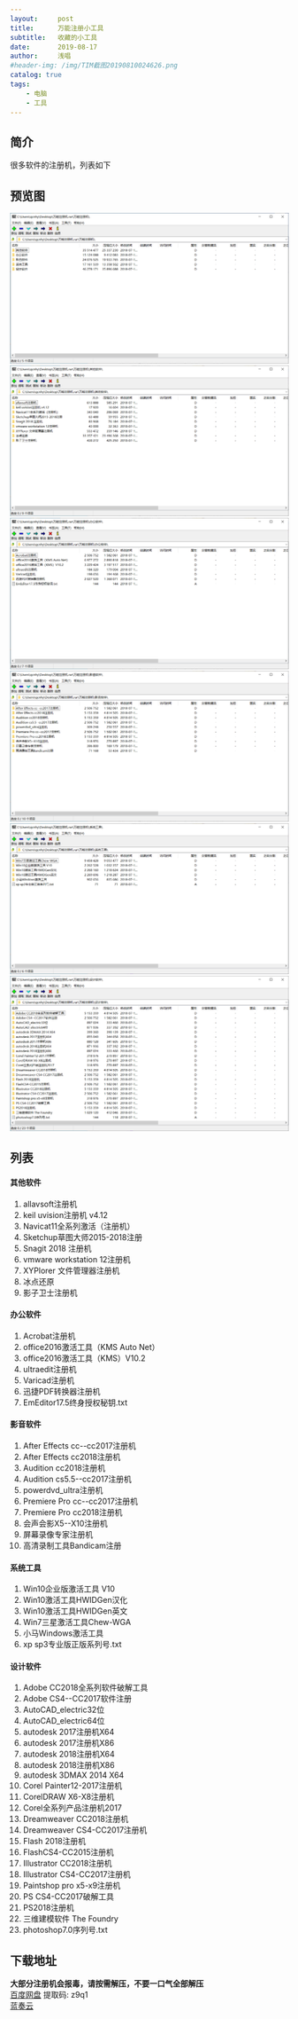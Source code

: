 ```yaml
---
layout:     post
title:      万能注册小工具
subtitle:   收藏的小工具
date:       2019-08-17
author:     浅唱
#header-img: /img/TIM截图20190810024626.png
catalog: true
tags:
    - 电脑
    - 工具
---
```


## 简介
很多软件的注册机，列表如下 

## 预览图
![](/img/TIM截图20190817002547.png)
![](/img/TIM截图20190817002613.png)
![](/img/TIM截图20190817002632.png)
![](/img/TIM截图20190817002643.png)
![](/img/TIM截图20190817002711.png)
![](/img/TIM截图20190817002728.png)

## 列表

#### 其他软件
1. allavsoft注册机
2. keil uvision注册机 v4.12
3. Navicat11全系列激活（注册机）
4. Sketchup草图大师2015-2018注册
5. Snagit 2018 注册机  
6. vmware workstation 12注册机
7. XYPlorer 文件管理器注册机
8. 冰点还原
9. 影子卫士注册机

#### 办公软件
1. Acrobat注册机
2. office2016激活工具（KMS Auto Net）
3. office2016激活工具（KMS）V10.2
4. ultraedit注册机
5. Varicad注册机
6. 迅捷PDF转换器注册机
7. EmEditor17.5终身授权秘钥.txt

#### 影音软件
1. After Effects cc--cc2017注册机
2. After Effects cc2018注册机
3. Audition cc2018注册机
4. Audition cs5.5--cc2017注册机
5. powerdvd_ultra注册机
6. Premiere Pro cc--cc2017注册机
7. Premiere Pro cc2018注册机
8. 会声会影X5--X10注册机
9. 屏幕录像专家注册机
10. 高清录制工具Bandicam注册

#### 系统工具
1. Win10企业版激活工具 V10
2. Win10激活工具HWIDGen汉化
3. Win10激活工具HWIDGen英文
4. Win7三星激活工具Chew-WGA
5. 小马Windows激活工具
6. xp sp3专业版正版系列号.txt

####  设计软件
1. Adobe CC2018全系列软件破解工具
2. Adobe CS4--CC2017软件注册
3. AutoCAD_electric32位
4. AutoCAD_electric64位
5. autodesk 2017注册机X64
6. autodesk 2017注册机X86
7. autodesk 2018注册机X64
8. autodesk 2018注册机X86
9. autodesk 3DMAX 2014 X64
10. Corel Painter12-2017注册机
11. CorelDRAW X6-X8注册机
12. Corel全系列产品注册机2017
13. Dreamweaver CC2018注册机
14. Dreamweaver CS4-CC2017注册机
15. Flash 2018注册机
16. FlashCS4-CC2015注册机
17. Illustrator CC2018注册机
18. Illustrator CS4-CC2017注册机
19. Paintshop pro x5-x9注册机
20. PS CS4-CC2017破解工具
21. PS2018注册机
22. 三维建模软件 The Foundry
23. photoshop7.0序列号.txt

## 下载地址
**大部分注册机会报毒，请按需解压，不要一口气全部解压**      
[百度网盘](https://pan.baidu.com/s/1D3EoVSIIEHm38OjnA3jfrw) 提取码: z9q1                             
[蓝奏云](https://www.lanzous.com/i5m4hkd)
